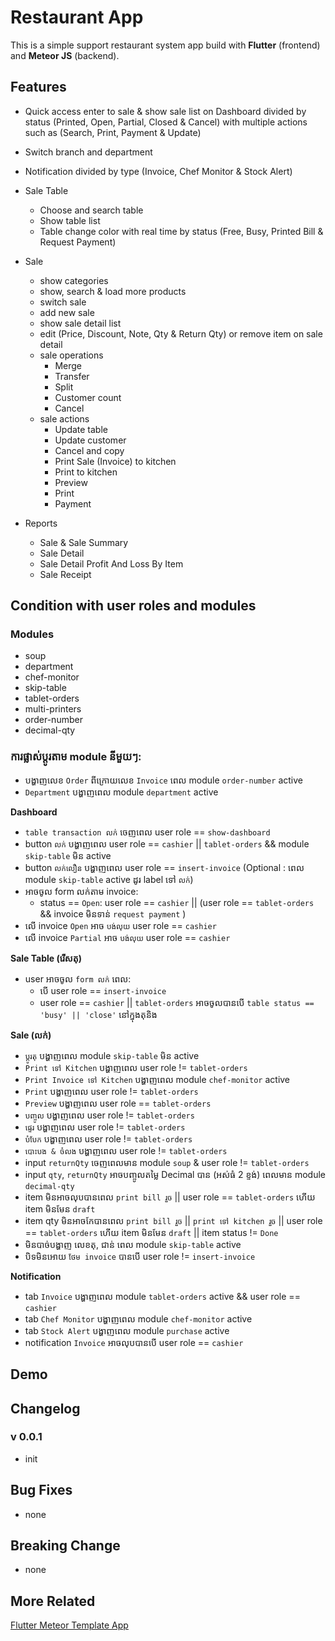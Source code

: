 # Restaurant App

This is a simple support restaurant system app build with **Flutter** (frontend) and **Meteor JS** (backend).

## Features

- Quick access enter to sale & show sale list on Dashboard divided by status (Printed, Open, Partial, Closed & Cancel) with multiple actions such as (Search, Print, Payment & Update)
- Switch branch and department
- Notification divided by type (Invoice, Chef Monitor & Stock Alert)
- Sale Table

  - Choose and search table
  - Show table list
  - Table change color with real time by status (Free, Busy, Printed Bill & Request Payment)

- Sale
  - show categories
  - show, search & load more products
  - switch sale
  - add new sale
  - show sale detail list
  - edit (Price, Discount, Note, Qty & Return Qty) or remove item on sale detail
  - sale operations
    - Merge
    - Transfer
    - Split
    - Customer count
    - Cancel
  - sale actions
    - Update table
    - Update customer
    - Cancel and copy
    - Print Sale (Invoice) to kitchen
    - Print to kitchen
    - Preview
    - Print
    - Payment
- Reports
  - Sale & Sale Summary
  - Sale Detail
  - Sale Detail Profit And Loss By Item
  - Sale Receipt

## Condition with user roles and modules

### Modules

- soup
- department
- chef-monitor
- skip-table
- tablet-orders
- multi-printers
- order-number
- decimal-qty

### ការផ្លាស់ប្ដូរតាម module នីមួយៗ:

- បង្ហាញលេខ `Order` ពីក្រោយលេខ `Invoice` ពេល module `order-number` active
- `Department` បង្ហាញពេល module `department` active

**Dashboard**

- `table transaction លក់` ចេញពេល user role == `show-dashboard`
- button `លក់` បង្ហាញពេល user role == `cashier` || `tablet-orders` && module `skip-table` មិន active
- button `លក់លឿន` បង្ហាញពេល user role == `insert-invoice` (Optional : ពេល module `skip-table` active ដូរ label ទៅ `លក់`)
- អាចចូល form លក់តាម invoice:
  - status == `Open`: user role == `cashier` || (user role == `tablet-orders` && invoice មិនទាន់ `request payment` )
- លើ invoice `Open` អាច `បង់លុយ` user role == `cashier`
- លើ invoice `Partial` អាច `បង់លុយ` user role == `cashier`

**Sale Table (រើសតុ)**

- user អាចចូល `form លក់` ពេល:
  - បើ user role == `insert-invoice`
  - user role == `cashier` || `tablet-orders` អាចចូលបានបើ `table status == 'busy' || 'close'` នៅក្នុងតុនិង

**Sale (លក់)**

- `ប្ដូរតុ` បង្ហាញពេល module `skip-table` មិន active
- `Print ទៅ Kitchen` បង្ហាញពេល user role != `tablet-orders`
- `Print Invoice ទៅ Kitchen` បង្ហាញពេល module `chef-monitor` active
- `Print` បង្ហាញពេល user role != `tablet-orders`
- `Preview` បង្ហាញពេល user role == `tablet-orders`
- `បញ្ចូល` បង្ហាញពេល user role != `tablet-orders`
- `ផ្ទេរ` បង្ហាញពេល user role != `tablet-orders`
- `បំបែក` បង្ហាញពេល user role != `tablet-orders`
- `បោះបង & ចំលង` បង្ហាញពេល user role != `tablet-orders`
- input `returnQty` ចេញពេលមាន module `soup` & user role != `tablet-orders`
- input `qty`, `returnQty` អាចបញ្ចូលតម្លៃ Decimal បាន (អស់ធំ 2 ខ្ទង់) ពេលមាន module `decimal-qty`
- item មិនអាចលុបបានពេល `print bill រួច` || user role == `tablet-orders` ហើយ item មិនមែន `draft`
- item qty មិនអាចកែបានពេល `print bill រួច` || `print ទៅ kitchen រួច` || user role == `tablet-orders` ហើយ item មិនមែន `draft` || item status != `Done`
- មិនបាច់បង្ហាញ លេខតុ, ជាន់ ពេល module `skip-table` active
- បិទមិនអោយ `ថែម invoice` បានបើ user role != `insert-invoice`

**Notification**

- tab `Invoice` បង្ហាញពេល module `tablet-orders` active && user role == `cashier`
- tab `Chef Monitor` បង្ហាញពេល module `chef-monitor` active
- tab `Stock Alert` បង្ហាញពេល module `purchase` active
- notification `Invoice` អាចលុបបានបើ user role == `cashier`

## Demo

## Changelog

### v 0.0.1

- init

## Bug Fixes

- none

## Breaking Change

- none

## More Related

[Flutter Meteor Template App](/README.md)
